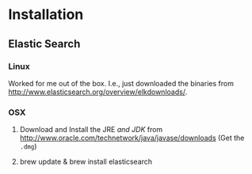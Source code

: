 
# Installation

## Elastic Search

### Linux

Worked for me out of the box. I.e., just downloaded the binaries from http://www.elasticsearch.org/overview/elkdownloads/.

### OSX

1. Download and Install the JRE *and* *JDK* from http://www.oracle.com/technetwork/java/javase/downloads (Get the `.dmg`)

2. brew update & brew install elasticsearch
